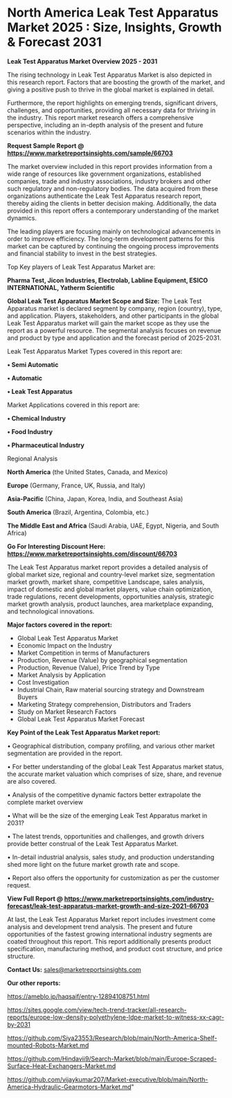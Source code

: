 # North America Leak Test Apparatus Market 2025 : Size, Insights, Growth & Forecast 2031

<Strong> Leak Test Apparatus Market Overview 2025 - 2031</strong>

The rising technology in Leak Test Apparatus Market is also depicted in this research report. Factors that are boosting the growth of the market, and giving a positive push to thrive in the global market is explained in detail.

Furthermore, the report highlights on emerging trends, significant drivers, challenges, and opportunities, providing all necessary data for thriving in the industry. This report market research offers a comprehensive perspective, including an in-depth analysis of the present and future scenarios within the industry.

<strong>Request Sample Report @ <a href=https://www.marketreportsinsights.com/sample/66703>https://www.marketreportsinsights.com/sample/66703</a></strong>

The market overview included in this report provides information from a wide range of resources like government organizations, established companies, trade and industry associations, industry brokers and other such regulatory and non-regulatory bodies. The data acquired from these organizations authenticate the Leak Test Apparatus research report, thereby aiding the clients in better decision making. Additionally, the data provided in this report offers a contemporary understanding of the market dynamics.

The leading players are focusing mainly on technological advancements in order to improve efficiency. The long-term development patterns for this market can be captured by continuing the ongoing process improvements and financial stability to invest in the best strategies.

Top Key players of Leak Test Apparatus Market are:

<strong>Pharma Test, Jicon Industries, Electrolab, Labline Equipment, ESICO INTERNATIONAL, Yatherm Scientific</strong>

<strong><b>Global Leak Test Apparatus Market Scope and Size:</b></strong>
The Leak Test Apparatus market is declared segment by company, region (country), type, and application. Players, stakeholders, and other participants in the global Leak Test Apparatus market will gain the market scope as they use the report as a powerful resource. The segmental analysis focuses on revenue and product by type and application and the forecast period of 2025-2031.

Leak Test Apparatus Market Types covered in this report are:

<strong>• Semi Automatic

• Automatic

• Leak Test Apparatus</strong>

Market Applications covered in this report are:

<strong>• Chemical Industry

• Food Industry

• Pharmaceutical Industry</strong> 

Regional Analysis

<strong>North America</strong> (the United States, Canada, and Mexico)

<strong>Europe</strong> (Germany, France, UK, Russia, and Italy)

<strong>Asia-Pacific</strong> (China, Japan, Korea, India, and Southeast Asia)

<strong>South America</strong> (Brazil, Argentina, Colombia, etc.)

<strong>The Middle East and Africa</strong> (Saudi Arabia, UAE, Egypt, Nigeria, and South Africa)

<strong>Go For Interesting Discount Here: <a href=https://www.marketreportsinsights.com/discount/66703>https://www.marketreportsinsights.com/discount/66703</a></strong>

The Leak Test Apparatus market report provides a detailed analysis of global market size, regional and country-level market size, segmentation market growth, market share, competitive Landscape, sales analysis, impact of domestic and global market players, value chain optimization, trade regulations, recent developments, opportunities analysis, strategic market growth analysis, product launches, area marketplace expanding, and technological innovations.

<strong><b>Major factors covered in the report:</b></strong>
<ul>
  <li>Global Leak Test Apparatus Market </li>
  <li>Economic Impact on the Industry</li>
  <li>Market Competition in terms of Manufacturers</li>
  <li>Production, Revenue (Value) by geographical segmentation</li>
  <li>Production, Revenue (Value), Price Trend by Type</li>
  <li>Market Analysis by Application</li>
  <li>Cost Investigation</li>
  <li>Industrial Chain, Raw material sourcing strategy and Downstream Buyers</li>
  <li>Marketing Strategy comprehension, Distributors and Traders</li>
  <li>Study on Market Research Factors</li>
  <li>Global Leak Test Apparatus Market Forecast</li>
</ul>

<strong><b>Key Point of the Leak Test Apparatus Market report:</b></strong>

• Geographical distribution, company profiling, and various other market segmentation are provided in the report.

• For better understanding of the global Leak Test Apparatus market status, the accurate market valuation which comprises of size, share, and revenue are also covered.

• Analysis of the competitive dynamic factors better extrapolate the complete market overview

• What will be the size of the emerging Leak Test Apparatus market in 2031?

• The latest trends, opportunities and challenges, and growth drivers provide better construal of the Leak Test Apparatus Market.

• In-detail industrial analysis, sales study, and production understanding shed more light on the future market growth rate and scope.

• Report also offers the opportunity for customization as per the customer request.

<strong><b>View Full Report @ <a href=https://www.marketreportsinsights.com/industry-forecast/leak-test-apparatus-market-growth-and-size-2021-66703>https://www.marketreportsinsights.com/industry-forecast/leak-test-apparatus-market-growth-and-size-2021-66703</a></b></strong>


At last, the Leak Test Apparatus Market report includes investment come analysis and development trend analysis. The present and future opportunities of the fastest growing international industry segments are coated throughout this report. This report additionally presents product specification, manufacturing method, and product cost structure, and price structure.

<strong>Contact Us:</strong>
sales@marketreportsinsights.com

<strong>Our other reports:</strong>

<a href=https://ameblo.jp/haqsaif/entry-12894108751.html>https://ameblo.jp/haqsaif/entry-12894108751.html</a>

<a href=https://sites.google.com/view/tech-trend-tracker/all-research-reports/europe-low-density-polyethylene-ldpe-market-to-witness-xx-cagr-by-2031>https://sites.google.com/view/tech-trend-tracker/all-research-reports/europe-low-density-polyethylene-ldpe-market-to-witness-xx-cagr-by-2031</a>

<a href=https://github.com/Siya23553/Research/blob/main/North-America-Shelf-mounted-Robots-Market.md>https://github.com/Siya23553/Research/blob/main/North-America-Shelf-mounted-Robots-Market.md</a>

<a href=https://github.com/Hindavii9/Search-Market/blob/main/Europe-Scraped-Surface-Heat-Exchangers-Market.md>https://github.com/Hindavii9/Search-Market/blob/main/Europe-Scraped-Surface-Heat-Exchangers-Market.md</a>

<a href=https://github.com/vijaykumar207/Market-executive/blob/main/North-America-Hydraulic-Gearmotors-Market.md>https://github.com/vijaykumar207/Market-executive/blob/main/North-America-Hydraulic-Gearmotors-Market.md</a>"
